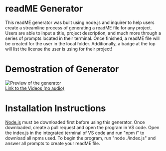 # readME Generator

This readME generator was built using node.js and inquirer to help users create a streamline process of generating a readME file for any project. Users are able to input a title, project description, and much more through a series of prompts located in their terminal. Once finished, a readME file will be created for the user in the local folder. Additionally, a badge at the top will list the license the user is using for their project! 

# Demostration of Generator 

![Preview of the generator](./static/media/preview.gif)
<br>
[Link to the Videos (no audio)](https://youtu.be/XlwSdMOWucI)

# Installation Instructions

[Node.js](https://nodejs.org/en/) must be downloaded first before using this generator. Once downloaded, create a pull request and open the program in VS code. Open the index.js in the integrated terminal of VS code and run "npm i" to download all npms used. To begin the program, run "node ./index.js" and answer all prompts to create your readME file.